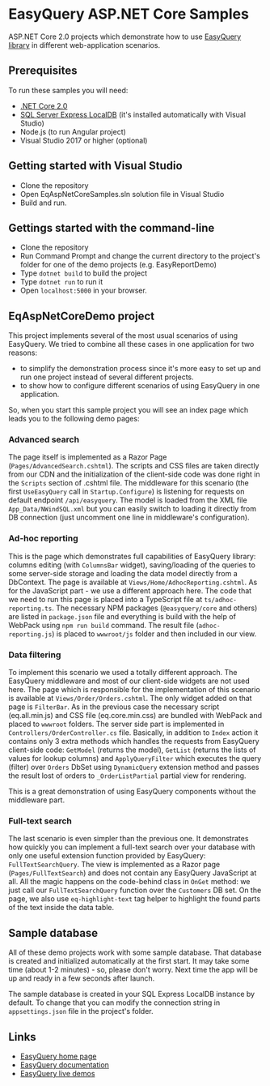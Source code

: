 # EasyQuery ASP.NET Core Samples
ASP.NET Core 2.0 projects which demonstrate how to use [EasyQuery library](https://korzh.com/easyquery) in different web-application scenarios.

## Prerequisites
To run these samples you will need:
 * [.NET Core 2.0](https://www.microsoft.com/net/core)
 * [SQL Server Express LocalDB](https://www.microsoft.com/en-us/sql-server/sql-server-editions-express) (it's installed automatically with Visual Studio)
 * Node.js (to run Angular project)
 * Visual Studio 2017 or higher (optional)
 

## Getting started with Visual Studio 
 * Clone the repository
 * Open EqAspNetCoreSamples.sln solution file in Visual Studio
 * Build and run.
 
 
## Gettings started with the command-line
 * Clone the repository
 * Run Command Prompt and change the current directory to the project's folder for one of the demo projects (e.g. EasyReportDemo)
 * Type `dotnet build` to build the project
 * Type `dotnet run` to run it
 * Open `localhost:5000` in your browser.


## EqAspNetCoreDemo project
This project implements several of the most usual scenarios of using EasyQuery. We tried to combine all these cases in one application for two reasons:
 * to simplify the demonstration process since it's more easy to set up and run one project instead of several different projects.
 * to show how to configure different scenarios of using EasyQuery in one application.

So, when you start this sample project you will see an index page which leads you to the following demo pages:

### Advanced search
The page itself is implemented as a Razor Page (`Pages/AdvancedSearch.cshtml`). The scripts and CSS files are taken directly from our CDN and the initialization of the client-side code was done right in the `Scripts` section of .cshtml file.
The middleware for this scenario (the first `UseEasyQuery` call in `Startup.Configure`) is listening for requests on default endpoint `/api/easyquery`. The model is loaded from the XML file `App_Data/NWindSQL.xml` but you can easily switch to loading it directly from DB connection (just uncomment one line in middleware's configuration).

### Ad-hoc reporting
This is the page which demonstrates full capabilities of EasyQuery library: columns editing (with `ColumnsBar` widget), saving/loading of the queries to some server-side storage and loading the data model directly from a DbContext.
The page is available at `Views/Home/AdhocReporting.cshtml`. As for the JavaScript part - we use a different approach here. The code that we need to run this page is placed into a TypeScript file at `ts/adhoc-reporting.ts`. The necessary NPM packages (`@easyquery/core` and others) are listed in `package.json` file and everything is build with the help of WebPack using `npm run build` command. 
The result file (`adhoc-reporting.js`) is placed to `wwwroot/js` folder and then included in our view.


### Data filtering
To implement this scenario we used a totally different approach. The EasyQuery middleware and most of our client-side widgets are not used here. The page which is responsible for the implementation of this scenario is available at `Views/Order/Orders.cshtml`. The only widget added on that page is `FilterBar`. As in the previous case the necessary script (eq.all.min.js) and CSS file (eq.core.min.css) are bundled with WebPack and placed to `wwwroot` folders.
The server side part is implemented in `Controllers/OrderController.cs` file. Basically, in addition to `Index` action it contains only 3 extra methods which handles the requests from EasyQuery client-side code: `GetModel` (returns the model), `GetList` (returns the lists of values for lookup columns) and `ApplyQueryFilter` which executes the query (filter) over `Orders` DbSet using `DynamicQuery` extension method and passes the result lost of orders to `_OrderListPartial` partial view for rendering.

This is a great demonstration of using EasyQuery components without the middleware part.
 
### Full-text search
The last scenario is even simpler than the previous one. It demonstrates how quickly you can implement a full-text search over your database with only one useful extension function provided by EasyQuery: `FullTextSearchQuery`.
The view is implemented as a Razor page (`Pages/FullTextSearch`) and does not contain any EasyQuery JavaScript at all. All the magic happens on the code-behind class in `OnGet` method: we just call our `FullTextSearchQuery` function over the `Customers` DB set. 
On the page, we also use `eq-highlight-text` tag helper to highlight the found parts of the text inside the data table.

 
## Sample database
All of these demo projects work with some sample database. That database is created and initialized automatically at the first start. It may take some time (about 1-2 minutes) - so, please don't worry. Next time the app will be up and ready in a few seconds after launch.

The sample database is created in your SQL Express LocalDB instance by default. To change that you can modify the connection string in `appsettings.json` file in the project's folder.
 

## Links
 - [EasyQuery home page](https://korzh.com/easyquery)
 - [EasyQuery documentation](https://korzh.com/easyquery/docs)
 - [EasyQuery live demos](http://demo.easyquerybuilder.com)
 